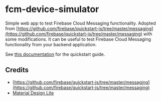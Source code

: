 # fcm-device-simulator
Simple web app to test Firebase Cloud Messaging functionality.
Adopted from [https://github.com/firebase/quickstart-js/tree/master/messaging](https://github.com/firebase/quickstart-js/tree/master/messaging) with some modifications. It can be useful to test Firebase Cloud Messaging functionality from your backend application.

See [this documentation](https://github.com/firebase/quickstart-js/tree/master/messaging#firebase-cloud-messaging-quickstart) for the quickstart guide.

## Credits

- [https://github.com/firebase/quickstart-js/tree/master/messaging](https://github.com/firebase/quickstart-js/tree/master/messaging)
- [Material Design Lite](https://getmdl.io/)
